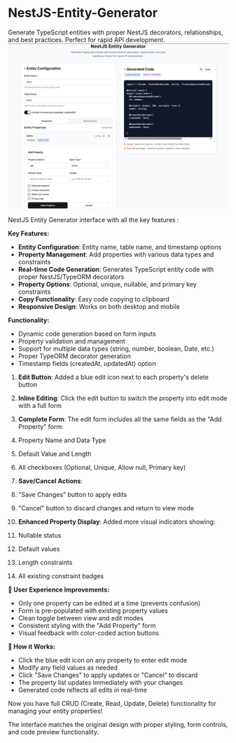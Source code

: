 # NestJS-Entity-Generator
Generate TypeScript entities with proper NestJS decorators, relationships, and best practices. Perfect for rapid API development.
![](https://raw.githubusercontent.com/yateendra/NestJS-Entity-Generator/refs/heads/main/Screenshot%202025-05-28%20095140.jpg)

NestJS Entity Generator interface with all the key features :

**Key Features:**

- **Entity Configuration**: Entity name, table name, and timestamp options
- **Property Management**: Add properties with various data types and constraints
- **Real-time Code Generation**: Generates TypeScript entity code with proper NestJS/TypeORM decorators
- **Property Options**: Optional, unique, nullable, and primary key constraints
- **Copy Functionality**: Easy code copying to clipboard
- **Responsive Design**: Works on both desktop and mobile


**Functionality:**

- Dynamic code generation based on form inputs
- Property validation and management
- Support for multiple data types (string, number, boolean, Date, etc.)
- Proper TypeORM decorator generation
- Timestamp fields (createdAt, updatedAt) option

1. **Edit Button**: Added a blue edit icon next to each property's delete button
2. **Inline Editing**: Click the edit button to switch the property into edit mode with a full form
3. **Complete Form**: The edit form includes all the same fields as the "Add Property" form:

1. Property Name and Data Type
2. Default Value and Length
3. All checkboxes (Optional, Unique, Allow null, Primary key)



4. **Save/Cancel Actions**:

1. "Save Changes" button to apply edits
2. "Cancel" button to discard changes and return to view mode



5. **Enhanced Property Display**: Added more visual indicators showing:

1. Nullable status
2. Default values
3. Length constraints
4. All existing constraint badges





**🎯 User Experience Improvements:**

- Only one property can be edited at a time (prevents confusion)
- Form is pre-populated with existing property values
- Clean toggle between view and edit modes
- Consistent styling with the "Add Property" form
- Visual feedback with color-coded action buttons


**🔧 How it Works:**

- Click the blue edit icon on any property to enter edit mode
- Modify any field values as needed
- Click "Save Changes" to apply updates or "Cancel" to discard
- The property list updates immediately with your changes
- Generated code reflects all edits in real-time


Now you have full CRUD (Create, Read, Update, Delete) functionality for managing your entity properties!


The interface matches the original design with proper styling, form controls, and code preview functionality.